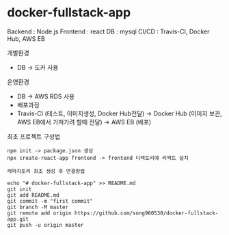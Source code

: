 # docker-fullstack-app

Backend : Node.js
Frontend : react
DB : mysql
CI/CD : Travis-CI, Docker Hub, AWS EB

개발환경
- DB -> 도커 사용

운영환경
- DB -> AWS RDS 사용
- 배포과정
 - Travis-CI (테스트, 이미지생성, Docker Hub전달)
 -> Docker Hub (이미지 보관, AWS EB에서 가져가려 할때 전달)
 -> AWS EB (배포)


최초 프로젝트 구성법
```
npm init -> package.json 생성
npx create-react-app frontend -> frontend 디렉토리에 리액트 설치
```

```
레파지토리 최초 생성 후 연결방법

echo "# docker-fullstack-app" >> README.md
git init
git add README.md
git commit -m "first commit"
git branch -M master
git remote add origin https://github.com/song960530/docker-fullstack-app.git
git push -u origin master
```
